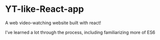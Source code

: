 # YT-like-React-app

A web video-watching website built with react!

I've learned a lot through the process, including familiarizing more of ES6
